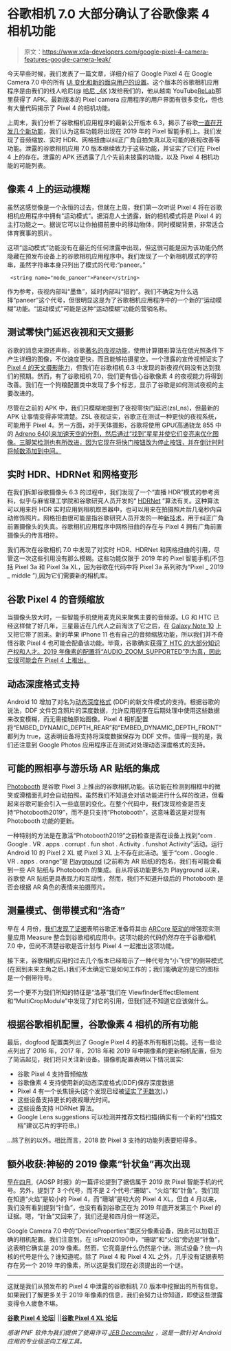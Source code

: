 # 谷歌相机 7.0 大部分确认了谷歌像素 4 相机功能

> 原文：<https://www.xda-developers.com/google-pixel-4-camera-features-google-camera-leak/>

今天早些时候，我们发表了一篇文章，详细介绍了 Google Pixel 4 在 Google Camera 7.0 中的所有 [UI 变化和新的面向用户的设置](https://www.xda-developers.com/google-camera-7-0-google-pixel-4-leak-hands-on)。这个版本的谷歌相机应用程序是由我们的线人哈尼(@ [哈尼 _4K](https://twitter.com/HANI_4k) )发给我们的，他从越南 YouTube[ReLab](https://www.youtube.com/channel/UC7MGCyKDw8iQX7Vs0-BH9uA)那里获得了 APK。最新版本的 Pixel camera 应用程序的用户界面有很多变化，但也有大量代码揭示了 Pixel 4 的相机功能。

上周末，我们分析了谷歌相机应用程序的最新公开版本 6.3，揭示了谷歌[一直在开发几个新功能](https://www.xda-developers.com/google-pixel-4-camera-features-audio-zoom-live-hdr-better-wide-angle-photos/)，我们认为这些功能将出现在 2019 年的 Pixel 智能手机上。我们发现了音频缩放、实时 HDR、网格扭曲以纠正广角自拍失真以及可能的夜视改善等功能。泄露的谷歌相机应用 7.0 版本继续致力于这些功能，并证实了它们在 Pixel 4 上的存在。泄露的 APK 还透露了几个先前未披露的功能，以及 Pixel 4 相机功能的可能列表。

## **像素 4 上的运动模糊**

虽然这感觉像是一个永恒的过去，但就在上周，我们第一次听说 Pixel 4 将在谷歌相机应用程序中拥有“运动模式”。据消息人士透露，新的相机模式将是 Pixel 4 的主打功能之一。据说它可以让你拍摄前景中的移动物体，同时模糊背景，非常适合体育赛事的照片。

这项“运动模式”功能没有在最近的任何泄露中出现，但这很可能是因为该功能仍然隐藏在预发布设备上的谷歌相机应用程序中。我们发现了一个新相机模式的字符串，虽然字符串本身只列出了模式的代号:“paneer。”

```
 <string name="mode_paneer">Paneer</string> 
```

作为参考，夜视内部叫“墨鱼”，延时内部叫“猎豹”。我们不确定为什么选择“paneer”这个代号，但很明显这是为了谷歌相机应用程序中的一个新的“运动模糊”功能。“运动模式”可能是这种“运动模糊”功能的营销名称。

## 测试零快门延迟夜视和天文摄影

谷歌的消息来源还声称，谷歌[著名的夜视功能](https://www.xda-developers.com/google-pixel-night-sight-google-camera-review/)，使用计算摄影算法在低光照条件下产生详细的图像，不仅速度更快，而且能够拍摄星空。一个泄露的宣传视频证实了 [Pixel 4 的天文摄影能力](https://www.xda-developers.com/google-pixel-4-leaked-promo-video/)，但我们在谷歌相机 6.3 中发现的新夜视代码没有达到我们的预期。然而，有了谷歌相机 7.0，我们更有信心谷歌像素 4 的夜视能力将得到改善。我们在一个狗粮配置类中发现了多个标志，显示了谷歌是如何测试夜视的主要改进的。

尽管在之前的 APK 中，我们只模糊地提到了夜视零快门延迟(zsl_ns)，但最新的 APK 让事情变得非常清楚。ZSL 夜视证实，谷歌正在测试一种更快的夜视系统，可能用于 Pixel 4。另一方面，对于天体摄影，谷歌将使用 GPU(高通骁龙 855 中的 [Adreno 640)来加速天空的分割，然后通过“找到”星星并使它们变亮来优化图像。三脚架检测也有所改进，因为它现在将快门按钮改为停止按钮，并在倒计时时将帧数添加到中间。](https://www.xda-developers.com/google-pixel-4-xl-launch-october-15-2019-qualcomm-snapdragon-855/)

## 实时 HDR、HDRNet 和网格变形

在我们拆卸谷歌摄像头 6.3 的过程中，我们发现了一个“直播 HDR”模式的参考资料，似乎与麻省理工学院和谷歌研究人员开发的“ [HDRNet](https://groups.csail.mit.edu/graphics/hdrnet/) ”算法有关。这种算法可以用来将 HDR 实时应用到相机取景器中，也可以用来在拍摄照片后几毫秒内自动修饰照片。网格扭曲很可能是指谷歌研究人员开发的一种[新技术](https://people.csail.mit.edu/yichangshih/wide_angle_portrait/)，用于纠正广角前置摄像头的失真。谷歌相机应用程序中网格扭曲的存在与 Pixel 4 拥有广角前置摄像头的传言相符。

我们再次在谷歌相机 7.0 中发现了对实时 HDR、HDRNet 和网格扭曲的引用，尽管这一次这些引用没有那么模糊。这些功能仅限于 2019 年的 Pixel 智能手机(不包括 Pixel 3a 和 Pixel 3a XL，因为谷歌在代码中将 Pixel 3a 系列称为“Pixel _ 2019 _ middle ”),因为它们需要新的相机库。

## 谷歌 Pixel 4 的音频缩放

当摄像头放大时，一些智能手机使用麦克风来聚焦主要的音频源。LG 和 HTC 已经这样做了好几年，三星最近在几代人之前淘汰了它之后，在 [Galaxy Note 10](https://www.xda-developers.com/samsung-galaxy-note-10-specs-features-price-availability/) 上又把它带了回来。新的苹果 iPhone 11 也有自己的音频缩放功能，所以我们并不奇怪谷歌 Pixel 4 也可能会配备该功能。毕竟，谷歌确实[获得了 HTC 的大部分知识产权和人才。2019 年像素的配置将“AUDIO_ZOOM_SUPPORTED”列为真，因此它很可能会在 Pixel 4 上推出。](https://www.xda-developers.com/google-completes-acquisition-htc-engineers-google-pixel-2/)

## 动态深度格式支持

Android 10 增加了对名为[动态深度格式](https://developer.android.com/training/camera2/Dynamic-depth-v1.0.pdf) (DDF)的新文件模式的支持。根据谷歌的说法，DDF 文件包含照片的深度数据，允许应用程序在后期处理中使用这些数据来改变模糊，而无需接触原始图像。Pixel 4 相机配置将“EMBED_DYNAMIC_DEPTH_REAR”和“EMBED_DYNAMIC_DEPTH_FRONT”都列为 true，这表明设备将支持将深度数据保存为 DDF 文件。值得一提的是，我们还注意到 Google Photos 应用程序正在测试对处理动态深度格式的支持。

## 可能的照相亭与游乐场 AR 贴纸的集成

[Photobooth](https://www.xda-developers.com/google-camera-photobooth-motion-tracking-google-lens-pixel-2/) 是谷歌 Pixel 3 上推出的谷歌相机功能。该功能在检测到相框中的微笑或滑稽面孔时会自动拍照。虽然我们不知道会对该功能进行什么样的改进，但看起来谷歌可能会引入一些底层的变化。在整个代码中，我们发现检查是否支持“Photobooth2019”，而不是只支持“Photobooth”，这意味着这是对现有 Photobooth 功能的更新。

一种特别的方法是在激活“Photobooth2019”之前检查是否在设备上找到“com . Google . VR . apps . corrupt . fun shot . Activity . funshot Activity”活动。运行 Android 10 的 Pixel 2 XL 或 Pixel 3 XL 上不存在此活动。鉴于“com . Google . VR . apps . orange”是 [Playground](https://www.xda-developers.com/download-playground-2-0-ar-stickers-marvel/) (之前称为 AR 贴纸)的包名，我们有可能会看到一些 AR 贴纸与 Photobooth 的集成。自从将该功能更名为 Playground 以来，谷歌使 AR 贴纸更具表现力和互动性，然而，我们不知道升级后的 Photobooth 是否会根据 AR 角色的表情来拍摄照片。

## 测量模式、倒带模式和“洛奇”

早在 4 月份，[我们发现了证据](https://www.xda-developers.com/google-camera-ar-measure/)表明谷歌正准备将其由 [ARCore 驱动的](https://www.xda-developers.com/tag/arcore/)增强现实测量应用 Measure 整合到谷歌相机应用中。这项功能的代码仍然存在于谷歌相机 7.0 中，但尚不清楚谷歌是否计划与 Pixel 4 一起推出这项功能。

接下来，谷歌相机应用的过去几个版本已经暗示了一种代号为“小飞侠”的倒带模式(在回到未来主角之后。)我们不太确定它是如何工作的；我们能确定的是它的图标是一个倒带符号。

另一个更不为我们所知的特征是“洛基”我们在 ViewfinderEffectElement 和“MultiCropModule”中发现了对它的引用，但我们还不知道它应该做什么。

## 根据谷歌相机配置，谷歌像素 4 相机的所有功能

最后，dogfood 配置类列出了 Google Pixel 4 的基本所有相机功能。还有一些论点列出了 2016 年，2017 年，2018 年和 2019 年中期像素的更新相机配置，但为了简洁起见，我们将只关注新设备。摄像机配置表明以下情况属实:

*   谷歌 Pixel 4 支持音频缩放
*   谷歌像素 4 支持使用新的动态深度格式(DDF)保存深度数据
*   Pixel 4 有一个长焦镜头(这个发现已经被[证实了无数次](https://www.xda-developers.com/google-pixel-4-xl-8x-zoom-6gb-ram-white-color/))。)
*   这些设备支持更长的夜视曝光时间。
*   这些设备支持 HDRNet 算法。
*   Google Lens suggestions 可以检测并推荐文档扫描(确实有一个新的“扫描文档”建议芯片的字符串。)

...除了别的以外。相比而言，2018 款 Pixel 3 支持的功能列表要短得多。

## 额外收获:神秘的 2019 像素“针状鱼”再次出现

[早在四月](https://www.xda-developers.com/google-pixel-4-xl-mysterious-third-device-codename/),《AOSP 时报》的一篇评论提到了据信属于 2019 款 Pixel 智能手机的代号。另外，提到了 3 个代号，而不是 2 个代号:“珊瑚”、“火焰”和“针鱼”。我们现在知道“火焰”是较小的 Pixel 4，而“珊瑚”是较大的 Pixel 4 XL，但自 4 月以来，我们没有看到提到“针鱼”，也没有看到谷歌正在为 2019 年底开发第三个 Pixel 的证据。嗯，“针鱼”又回来了，我们还是和四月份一样迷茫。

Google Camera 7.0 中的“DeviceProperties”类区分像素设备，因此可以加载正确的相机配置。我们注意到，在 isPixel2019()中，“珊瑚”和“火焰”旁边是“针鱼”，这表明它确实是 2019 像素。然而，它究竟是什么仍然是个谜。测试设备？统一内核的代号是什么？谁知道呢。除了 Pixel 4 和 Pixel 4 XL 之外，几乎没有证据表明存在另一个 2019 年的像素，所以这是我们现在必须提出的一个谜。

* * *

这就是我们从预发布的 Pixel 4 中泄露的谷歌相机 7.0 版本中挖掘出的所有信息。如果我们了解更多关于 2019 年像素的信息，我们会努力让你知道，即使这些泄露变得令人疲惫不堪。

[**谷歌 Pixel 4 论坛**](https://forum.xda-developers.com/pixel-4)| |[|**谷歌 Pixel 4 XL 论坛**](https://forum.xda-developers.com/pixel-4-xl)

*感谢 PNF 软件为我们提供了使用许可 [JEB Decompiler](https://www.pnfsoftware.com/?aid=xdadev) ，这是一款针对 Android 应用的专业级逆向工程工具。*